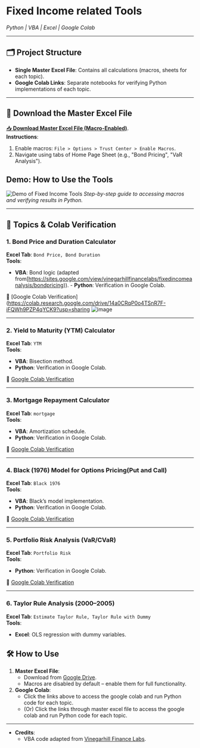 # Fixed Income related Tools  
*Python | VBA | Excel | Google Colab*  

---

## 🗂️ Project Structure  
- **Single Master Excel File**: Contains all calculations (macros, sheets for each topic).  
- **Google Colab Links**: Separate notebooks for verifying Python implementations of each topic.  

---

## 🔗 Download the Master Excel File  
[📥 **Download Master Excel File (Macro-Enabled)**](https://docs.google.com/spreadsheets/d/1zyjXtWZ3AF7TNCGX0SMIFHdeBYUxeMXB/edit?usp=sharing&ouid=115337222374551152231&rtpof=true&sd=true).   
**Instructions**:  
1. Enable macros: `File > Options > Trust Center > Enable Macros`.  
2. Navigate using tabs of Home Page Sheet (e.g., "Bond Pricing", "VaR Analysis").

## Demo: How to Use the Tools  
![Demo of Fixed Income Tools](https://raw.githubusercontent.com/ayeayemyat-miso/Fixed_Income_Related_Tools/main/Fixed_income_Related_Tools(sample_Guidance_to_access_link).gif)  
*Step-by-step guide to accessing macros and verifying results in Python.*

---

## 📁 Topics & Colab Verification  
### 1. Bond Price and Duration Calculator  
**Excel Tab**: `Bond Price, Bond Duration`  
**Tools**:  
- **VBA**: Bond logic (adapted from[https://sites.google.com/view/vinegarhillfinancelabs/fixedincomeanalysis/bondpricing)).  - **Python**: Verification in Google Colab.  

🔗 [Google Colab Verification](https://colab.research.google.com/drive/14a0CRqP0o4TSnR7F-iFQWh9PZP4qYCK9?usp=sharing
![image](https://github.com/user-attachments/assets/8794e2be-403e-4ded-bb39-7530fbee5096)


---

### 2. Yield to Maturity (YTM) Calculator  
**Excel Tab**: `YTM`  
**Tools**:  
- **VBA**: Bisection method.  
- **Python**: Verification in Google Colab.

🔗 [Google Colab Verification](https://colab.research.google.com/drive/1BPvYBnOHT7mfpe76LljwbRgFu7g4Q8ZM?usp=sharing)  

---

### 3. Mortgage Repayment Calculator  
**Excel Tab**: `mortgage`  
**Tools**:  
- **VBA**: Amortization schedule.  
- **Python**: Verification in Google Colab.

🔗 [Google Colab Verification](https://colab.research.google.com/drive/1ijgVt_JSsbXT2OyHDRQ8WostEWxmqOXi?usp=sharing)  

---

### 4. Black (1976) Model for Options Pricing(Put and Call)   
**Excel Tab**: `Black 1976`  
**Tools**:  
- **VBA**: Black’s model implementation.  
- **Python**: Verification in Google Colab.

🔗 [Google Colab Verification](https://colab.research.google.com/drive/1JQMNMA6d6aGGGHwFngY7B0g5xoq9GTAP?usp=sharing) 

---

### 5. Portfolio Risk Analysis (VaR/CVaR)  
**Excel Tab**: `Portfolio Risk`  
**Tools**:  
- **Python**: Verification in Google Colab.

🔗 [Google Colab Verification](https://colab.research.google.com/drive/1ZSnG46UNegpvEW_qRaeUPfGKrXB3syRn?usp=sharing)

---

### 6. Taylor Rule Analysis (2000–2005)  
**Excel Tab**: `Estimate Taylor Rule, Taylor Rule with Dummy`  
**Tools**:  
- **Excel**: OLS regression with dummy variables.  


## 🛠️ How to Use  
1. **Master Excel File**:  
   - Download from [Google Drive](https://docs.google.com/spreadsheets/d/1zyjXtWZ3AF7TNCGX0SMIFHdeBYUxeMXB/edit?usp=sharing&ouid=115337222374551152231&rtpof=true&sd=true). 
   - Macros are disabled by default – enable them for full functionality.  
2. **Google Colab**:  
   - Click the links above to access the google colab and run Python code for each topic.
   - (Or) Click the links through master excel file to access the google colab and run Python code for each topic. 

---

- **Credits**:  
  - VBA code adapted from [Vinegarhill Finance Labs](https://sites.google.com/...).  

